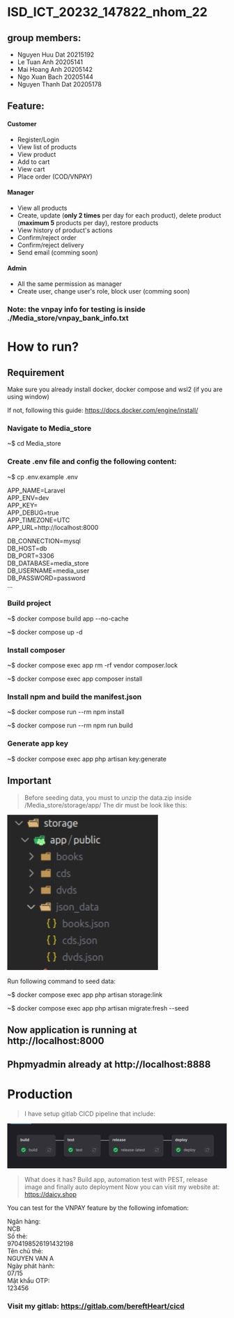 # ISD_ICT_20232_147822_nhom_22

## group members:

- Nguyen Huu Dat 20215192
- Le Tuan Anh 20205141
- Mai Hoang Anh 20205142
- Ngo Xuan Bach 20205144
- Nguyen Thanh Dat 20205178

## Feature:

#### Customer

- Register/Login
- View list of products
- View product
- Add to cart
- View cart
- Place order (COD/VNPAY)

#### Manager

- View all products
- Create, update (**only 2 times** per day for each product), delete product (**maximum 5** products per day), restore products
- View history of product's actions
- Confirm/reject order
- Confirm/reject delivery
- Send email (comming soon)

#### Admin

- All the same permission as manager
- Create user, change user's role, block user (comming soon)

### Note: the vnpay info for testing is inside **./Media_store/vnpay_bank_info.txt**

# How to run?

## Requirement

Make sure you already install docker, docker compose and wsl2 (if you are using window)

If not, following this guide: https://docs.docker.com/engine/install/

### Navigate to Media_store

~$ cd Media_store

### Create .env file and config the following content:

~$ cp .env.example .env

APP_NAME=Laravel  
APP_ENV=dev  
APP_KEY=  
APP_DEBUG=true  
APP_TIMEZONE=UTC  
APP_URL=http://localhost:8000  

DB_CONNECTION=mysql  
DB_HOST=db  
DB_PORT=3306  
DB_DATABASE=media_store  
DB_USERNAME=media_user  
DB_PASSWORD=password  
...

### Build project

~$ docker compose build app --no-cache

~$ docker compose up -d

### Install composer

~$ docker compose exec app rm -rf vendor composer.lock

~$ docker compose exec app composer install

### Install npm and build the manifest.json

~$ docker compose run --rm npm install

~$ docker compose run --rm npm run build

### Generate app key

~$ docker compose exec app php artisan key:generate

## Important

> Before seeding data, you must to unzip the data.zip inside /Media_store/storage/app/
> The dir must be look like this:

![alt text](image.png)

Run following command to seed data:

~$ docker compose exec app php artisan storage:link

~$ docker compose exec app php artisan migrate:fresh --seed

## Now application is running at http://localhost:8000

## Phpmyadmin already at http://localhost:8888

# Production

> I have setup gitlab CICD pipeline that include:

![alt text](image-1.png)

> What does it has? Build app, automation test with PEST, release image and finally auto deployment
> Now you can visit my website at:
> https://daicy.shop

You can test for the VNPAY feature by the following infomation:

Ngân hàng:  
NCB  
Số thẻ:  
9704198526191432198  
Tên chủ thẻ:  
NGUYEN VAN A  
Ngày phát hành:  
07/15  
Mật khẩu OTP:  
123456  

### Visit my gitlab: https://gitlab.com/bereftHeart/cicd
